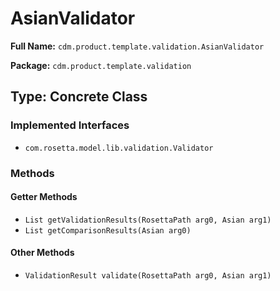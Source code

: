 # AsianValidator

**Full Name:** `cdm.product.template.validation.AsianValidator`

**Package:** `cdm.product.template.validation`

## Type: Concrete Class

### Implemented Interfaces

- `com.rosetta.model.lib.validation.Validator`

### Methods

#### Getter Methods

- `List getValidationResults(RosettaPath arg0, Asian arg1)`
- `List getComparisonResults(Asian arg0)`

#### Other Methods

- `ValidationResult validate(RosettaPath arg0, Asian arg1)`

